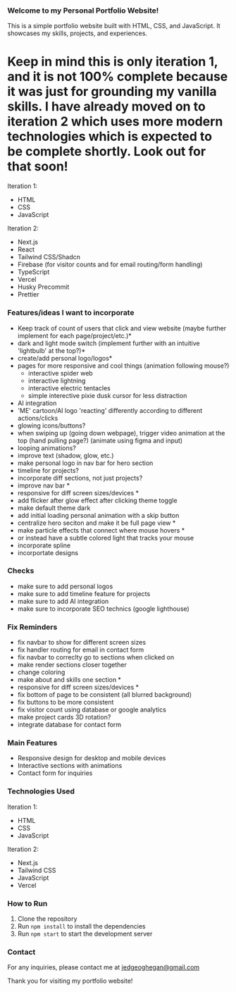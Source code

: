 ### Welcome to my Personal Portfolio Website!

This is a simple portfolio website built with HTML, CSS, and JavaScript. It showcases my skills, projects, and experiences. 

# Keep in mind this is only iteration 1, and it is not 100% complete because it was just for grounding my vanilla skills. I have already moved on to iteration 2 which uses more modern technologies which is expected to be complete shortly. Look out for that soon! 

Iteration 1:
- HTML
- CSS
- JavaScript
  
Iteration 2:
- Next.js
- React
- Tailwind CSS/Shadcn
- Firebase (for visitor counts and for email routing/form handling)
- TypeScript
- Vercel
- Husky Precommit
- Prettier

### Features/ideas I want to incorporate
- Keep track of count of users that click and view website (maybe further implement for each page/project/etc.)*
- dark and light mode switch (implement further with an intuitive 'lightbulb' at the top?)*
- create/add personal logo/logos*
- pages for more responsive and cool things (animation following mouse?)
  - interactive spider web
  - interactive lightning
  - interactive electric tentacles
  - simple interective pixie dusk cursor for less distraction
- AI integration
- 'ME' cartoon/AI logo 'reacting' differently according to different actions/clicks
- glowing icons/buttons?
- when swiping up (going down webpage), trigger video animation at the top (hand pulling page?) (animate using figma and input)
- looping animations?
- improve text (shadow, glow, etc.)
- make personal logo in nav bar for hero section
- timeline for projects?
- incorporate diff sections, not just projects?
- improve nav bar *
- responsive for diff screen sizes/devices *
- add flicker after glow effect after clicking theme toggle
- make default theme dark
- add initial loading personal animation with a skip button
- centralize hero seciton and make it be full page view *
- make particle effects that connect where mouse hovers *
- or instead have a subtle colored light that tracks your mouse
- incorporate spline 
- incorportate designs

### Checks
- make sure to add personal logos 
- make sure to add timeline feature for projects
- make sure to add AI integration
- make sure to incorporate SEO technics (google lighthouse)

### Fix Reminders
- fix navbar to show for different screen sizes
- fix handler routing for email in contact form
- fix navbar to correclty go to sections when clicked on
- make render sections closer together
- change coloring
- make about and skills one section *
- responsive for diff screen sizes/devices *
- fix bottom of page to be consistent (all blurred background)
- fix buttons to be more consistent
- fix visitor count using database or google analytics
- make project cards 3D rotation?
- integrate database for contact form
  
### Main Features

- Responsive design for desktop and mobile devices
- Interactive sections with animations
- Contact form for inquiries

### Technologies Used

Iteration 1:
- HTML
- CSS
- JavaScript

Iteration 2:
- Next.js
- Tailwind CSS
- JavaScript
- Vercel

### How to Run

1. Clone the repository
2. Run `npm install` to install the dependencies
3. Run `npm start` to start the development server

### Contact

For any inquiries, please contact me at jedgeoghegan@gmail.com

Thank you for visiting my portfolio website!



